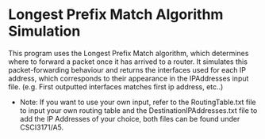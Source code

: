 # Longest Prefix Match Algorithm Simulation
This program uses the Longest Prefix Match algorithm, which determines where to forward a packet once it has arrived to a router. It simulates this packet-forwarding behaviour and returns the interfaces used for each IP address, which corresponds to their appearance in the IPAddresses input file. (e.g. First outputted interfaces matches first ip address, etc..)

* Note: If you want to use your own input, refer to the RoutingTable.txt file to input your own routing table
and the DestinationIPAddresses.txt file to add the IP Addresses of your choice, both files can be found under CSCI3171/A5.
